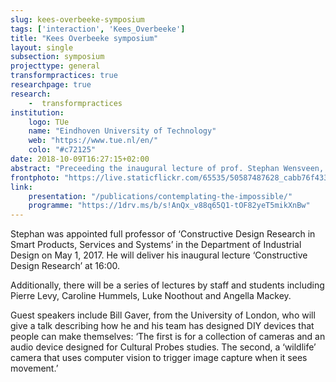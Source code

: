 ```yaml
---
slug: kees-overbeeke-symposium
tags: ['interaction', 'Kees_Overbeeke']
title: "Kees Overbeeke symposium"
layout: single
subsection: symposium
projecttype: general
transformpractices: true
researchpage: true
research: 
    -  transformpractices
institution:
    logo: TUe
    name: "Eindhoven University of Technology"
    web: "https://www.tue.nl/en/"
    colo: "#c72125"
date: 2018-10-09T16:27:15+02:00
abstract: "Preceeding the inaugural lecture of prof. Stephan Wensveen, you are cordially invited to attend the Kees Overbeeke symposium at the Senaatszaal in the Auditorium, on Friday, October 19, 2018.<br/><i>On the legacy of Prof. Kees Overbeeke</i>"
frontphoto: "https://live.staticflickr.com/65535/50587487628_cabb76f433.jpg"
link:
    presentation: "/publications/contemplating-the-impossible/"
    programme: "https://1drv.ms/b/s!AnQx_v88q65Q1-tOF82yeT5mikXnBw"
---
```


Stephan was appointed full professor of ‘Constructive Design Research in Smart Products, Services and Systems’ in the Department of Industrial Design on May 1, 2017. He will deliver his inaugural lecture ‘Constructive Design Research’ at 16:00.

Additionally, there will be a series of lectures by staff and students including Pierre Levy, Caroline Hummels, Luke Noothout and Angella Mackey.

Guest speakers include Bill Gaver, from the University of London, who will give a talk describing how he and his team has designed DIY devices that people can make themselves: ‘The first is for a collection of cameras and an audio device designed for Cultural Probes studies. The second, a ‘wildlife’ camera that uses computer vision to trigger image capture when it sees movement.’
